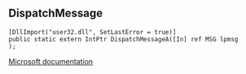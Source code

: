 ## DispatchMessage

```
[DllImport("user32.dll", SetLastError = true)]
public static extern IntPtr DispatchMessageA([In] ref MSG lpmsg
);
```

[Microsoft documentation](https://docs.microsoft.com/en-us/windows/win32/api/winuser/nf-winuser-dispatchmessagea)
